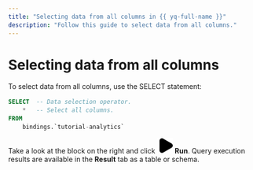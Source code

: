 ```yaml
---
title: "Selecting data from all columns in {{ yq-full-name }}"
description: "Follow this guide to select data from all columns."
---
```


# Selecting data from all columns

To select data from all columns, use the SELECT statement:

```sql
SELECT  -- Data selection operator.
    *   -- Select all columns.
FROM
    bindings.`tutorial-analytics`
```

Take a look at the block on the right and click ![run](../../_assets/console-icons/play-fill.svg) **Run**.
Query execution results are available in the **Result** tab as a table or schema.